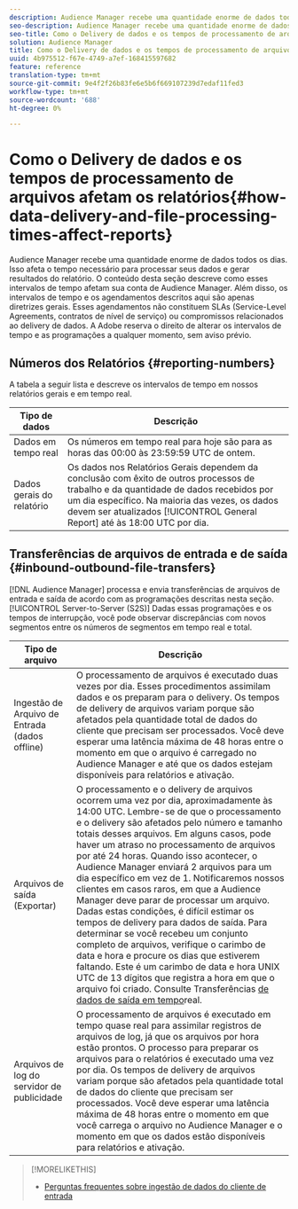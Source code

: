 ```yaml
---
description: Audience Manager recebe uma quantidade enorme de dados todos os dias. Isso afeta o tempo necessário para processar seus dados e gerar resultados do relatório. O conteúdo desta seção descreve como esses intervalos de tempo afetam sua conta de Audience Manager. Além disso, os intervalos de tempo e os agendamentos descritos aqui são apenas diretrizes gerais. Esses agendamentos não constituem SLAs (Service-Level Agreements, contratos de nível de serviço) ou compromissos relacionados ao delivery de dados. A Adobe reserva o direito de alterar os intervalos de tempo e as programações a qualquer momento, sem aviso prévio.
seo-description: Audience Manager recebe uma quantidade enorme de dados todos os dias. Isso afeta o tempo necessário para processar seus dados e gerar resultados do relatório. O conteúdo desta seção descreve como esses intervalos de tempo afetam sua conta de Audience Manager. Além disso, os intervalos de tempo e os agendamentos descritos aqui são apenas diretrizes gerais. Esses agendamentos não constituem SLAs (Service-Level Agreements, contratos de nível de serviço) ou compromissos relacionados ao delivery de dados. A Adobe reserva o direito de alterar os intervalos de tempo e as programações a qualquer momento, sem aviso prévio.
seo-title: Como o Delivery de dados e os tempos de processamento de arquivos afetam os relatórios
solution: Audience Manager
title: Como o Delivery de dados e os tempos de processamento de arquivos afetam os relatórios
uuid: 4b975512-f67e-4749-a7ef-168415597682
feature: reference
translation-type: tm+mt
source-git-commit: 9e4f2f26b83fe6e5b6f669107239d7edaf11fed3
workflow-type: tm+mt
source-wordcount: '688'
ht-degree: 0%

---
```



# Como o Delivery de dados e os tempos de processamento de arquivos afetam os relatórios{#how-data-delivery-and-file-processing-times-affect-reports}

Audience Manager recebe uma quantidade enorme de dados todos os dias. Isso afeta o tempo necessário para processar seus dados e gerar resultados do relatório. O conteúdo desta seção descreve como esses intervalos de tempo afetam sua conta de Audience Manager. Além disso, os intervalos de tempo e os agendamentos descritos aqui são apenas diretrizes gerais. Esses agendamentos não constituem SLAs (Service-Level Agreements, contratos de nível de serviço) ou compromissos relacionados ao delivery de dados. A Adobe reserva o direito de alterar os intervalos de tempo e as programações a qualquer momento, sem aviso prévio.

## Números dos Relatórios {#reporting-numbers}

<!-- 

c_reporting_file_transfer_timeframe.xml

 -->

A tabela a seguir lista e descreve os intervalos de tempo em nossos relatórios gerais e em tempo real.


| Tipo de dados | Descrição |
|---|---|
| Dados em tempo real | Os números em tempo real para hoje são para as horas das 00:00 às 23:59:59 UTC de ontem. |
| Dados gerais do relatório | Os dados nos Relatórios [](../reporting/general-reports.md#general-reports-overview) Gerais dependem da conclusão com êxito de outros processos de trabalho e da quantidade de dados recebidos por um dia específico. Na maioria das vezes, os dados devem ser atualizados [!UICONTROL General Report] até às 18:00 UTC por dia. |

## Transferências de arquivos de entrada e de saída {#inbound-outbound-file-transfers}

[!DNL Audience Manager] processa e envia transferências de arquivos de entrada e saída de acordo com as programações descritas nesta seção. [!UICONTROL Server-to-Server (S2S)] Dadas essas programações e os tempos de interrupção, você pode observar discrepâncias com novos segmentos entre os números de segmentos em tempo real e total.

| Tipo de arquivo | Descrição |
|---|---|
| Ingestão de Arquivo de Entrada (dados offline) | O processamento de arquivos é executado duas vezes por dia. Esses procedimentos assimilam dados e os preparam para o delivery. Os tempos de delivery de arquivos variam porque são afetados pela quantidade total de dados do cliente que precisam ser processados. Você deve esperar uma latência máxima de 48 horas entre o momento em que o arquivo é carregado no Audience Manager e até que os dados estejam disponíveis para relatórios e ativação. |
| Arquivos de saída (Exportar) | O processamento e o delivery de arquivos ocorrem uma vez por dia, aproximadamente às 14:00 UTC. Lembre-se de que o processamento e o delivery são afetados pelo número e tamanho totais desses arquivos. Em alguns casos, pode haver um atraso no processamento de arquivos por até 24 horas. Quando isso acontecer, o Audience Manager enviará 2 arquivos para um dia específico em vez de 1. Notificaremos nossos clientes em casos raros, em que a Audience Manager deve parar de processar um arquivo. Dadas estas condições, é difícil estimar os tempos de delivery para dados de saída. Para determinar se você recebeu um conjunto completo de arquivos, verifique o carimbo de data e hora e procure os dias que estiverem faltando. Este é um carimbo de data e hora UNIX UTC de 13 dígitos que registra a hora em que o arquivo foi criado. Consulte Transferências [de dados de saída em tempo](../integration/receiving-audience-data/real-time-outbound-transfers/real-time-outbound-transfers.md)real. |
| Arquivos de log do servidor de publicidade | O processamento de arquivos é executado em tempo quase real para assimilar registros de arquivos de log, já que os arquivos por hora estão prontos. O processo para preparar os arquivos para o relatórios é executado uma vez por dia. Os tempos de delivery de arquivos variam porque são afetados pela quantidade total de dados do cliente que precisam ser processados. Você deve esperar uma latência máxima de 48 horas entre o momento em que você carrega o arquivo no Audience Manager e o momento em que os dados estão disponíveis para relatórios e ativação. |

>[!MORELIKETHIS]
>
>* [Perguntas frequentes sobre ingestão de dados do cliente de entrada](../faq/faq-inbound-data-ingestion.md)

